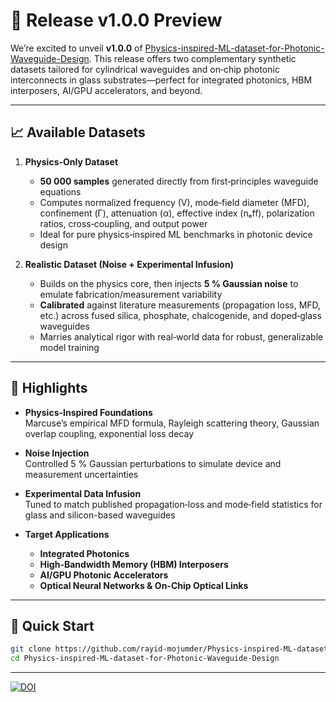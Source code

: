 # 🚀 Release v1.0.0 Preview

We’re excited to unveil **v1.0.0** of [Physics-inspired-ML-dataset-for-Photonic-Waveguide-Design](https://github.com/rayid-mojumder/Physics-inspired-ML-dataset-for-Photonic-Waveguide-Design). This release offers two complementary synthetic datasets tailored for cylindrical waveguides and on‐chip photonic interconnects in glass substrates—perfect for integrated photonics, HBM interposers, AI/GPU accelerators, and beyond.

---

## 📈 Available Datasets

1. **Physics-Only Dataset**  
   - **50 000 samples** generated directly from first‐principles waveguide equations  
   - Computes normalized frequency (V), mode‐field diameter (MFD), confinement (Γ), attenuation (α), effective index (nₑff), polarization ratios, cross‐coupling, and output power  
   - Ideal for pure physics‐inspired ML benchmarks in photonic device design  

2. **Realistic Dataset (Noise + Experimental Infusion)**  
   - Builds on the physics core, then injects **5 % Gaussian noise** to emulate fabrication/measurement variability  
   - **Calibrated** against literature measurements (propagation loss, MFD, etc.) across fused silica, phosphate, chalcogenide, and doped‐glass waveguides  
   - Marries analytical rigor with real‐world data for robust, generalizable model training  

---

## 🔧 Highlights

- **Physics-Inspired Foundations**  
  Marcuse’s empirical MFD formula, Rayleigh scattering theory, Gaussian overlap coupling, exponential loss decay  

- **Noise Injection**  
  Controlled 5 % Gaussian perturbations to simulate device and measurement uncertainties  

- **Experimental Data Infusion**  
  Tuned to match published propagation‐loss and mode‐field statistics for glass and silicon-based waveguides  

- **Target Applications**  
  - **Integrated Photonics**  
  - **High-Bandwidth Memory (HBM) Interposers**  
  - **AI/GPU Photonic Accelerators**  
  - **Optical Neural Networks & On-Chip Optical Links**  

---

## 📂 Quick Start

```bash
git clone https://github.com/rayid-mojumder/Physics-inspired-ML-dataset-for-Photonic-Waveguide-Design.git
cd Physics-inspired-ML-dataset-for-Photonic-Waveguide-Design
```
---

[![DOI](https://zenodo.org/badge/DOI/10.5281/zenodo.15319336.svg)](https://doi.org/10.5281/zenodo.15319336)
